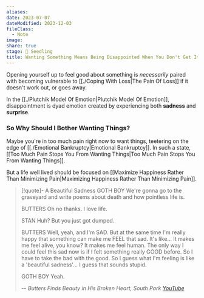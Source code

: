 ```yaml
---
aliases: 
date: 2023-07-07
dateModified: 2023-12-03
fileClass:
  - Note
image: 
share: true
stage: 🌱 Seedling
title: Wanting Something Means Being Disappointed When You Don't Get It
---
```


Opening yourself up to feel good about something is _necessarily_ paired with becoming vulnerable to [[./Coping With Loss|The Pain Of Loss]] if it doesn't work out, or goes away.

In the [[./Plutchik Model Of Emotion|Plutchik Model Of Emotion]], disappointment is dyad emotion created by experiencing both **sadness** and **surprise**.

### So Why Should I Bother Wanting Things?

Maybe you're in too much pain right now to want things, teetering on the edge of [[./Emotional Bankruptcy|Emotional Bankruptcy]]. In such a state, [[Too Much Pain Stops You From Wanting Things|Too Much Pain Stops You From Wanting Things]].

But a life well lived should be focused on [[Maximize Happiness Rather Than Minimizing Pain|Maximizing Happiness Rather Than Minimizing Pain]].

> [!quote]- A Beautiful Sadness
> GOTH BOY 
> We're gonna go to the graveyard and write poems about death and how pointless life is. 
> 
> BUTTERS 
> Oh no thanks. I love life. 
> 
> STAN 
> Huh? But you just got dumped. 
> 
> BUTTERS 
> Well, yeah, and I'm SAD. But at the same time I'm really happy that something can make me FEEL that sad. It's like... It makes me feel alive, you know? It makes me feel human. The only way I could feel this sad now is if I felt something really GOOD before. 
> So I have to take the bad with the good. 
> So I guess what I'm feeling is like a 'beautiful sadness'... I guess that sounds stupid. 
> 
> GOTH BOY 
> Yeah.
> 
> -- _Butters Finds Beauty in His Broken Heart, South Park [YouTube](https://www.youtube.com/watch?v=mZOM6hOnEBE)_
